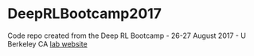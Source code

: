 # DeepRLBootcamp2017

Code repo created from the Deep RL Bootcamp - 26-27 August 2017 - U Berkeley CA
[lab website](https://sites.google.com/view/deep-rl-bootcamp/labs)
